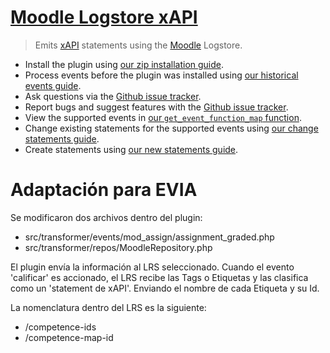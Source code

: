 # [Moodle Logstore xAPI](https://moodle.org/plugins/view/logstore_xapi)
> Emits [xAPI](https://github.com/adlnet/xAPI-Spec/blob/master/xAPI.md) statements using the [Moodle](https://moodle.org/) Logstore.

- Install the plugin using [our zip installation guide](/docs/install-with-zip.md).
- Process events before the plugin was installed using [our historical events guide](/docs/historical-events.md).
- Ask questions via the [Github issue tracker](https://github.com/xAPI-vle/moodle-logstore_xapi/issues).
- Report bugs and suggest features with the [Github issue tracker](https://github.com/xAPI-vle/moodle-logstore_xapi/issues).
- View the supported events in [our `get_event_function_map` function](/src/transformer/get_event_function_map.php).
- Change existing statements for the supported events using [our change statements guide](/docs/change-statements.md).
- Create statements using [our new statements guide](/docs/new-statements.md).

# Adaptación para EVIA

Se modificaron dos archivos dentro del plugin:
- src/transformer/events/mod_assign/assignment_graded.php
- src/transformer/repos/MoodleRepository.php

El plugin envía la información al LRS seleccionado. Cuando el evento 'calificar' es accionado, el LRS recibe las Tags o Etiquetas y las clasifica como un 'statement de xAPI'. Enviando el nombre de cada Etiqueta y su Id.

La nomenclatura dentro del LRS es la siguiente:
- /competence-ids
- /competence-map-id
